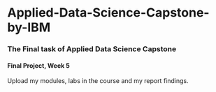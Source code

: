 # Applied-Data-Science-Capstone-by-IBM

### The Final task of Applied Data Science Capstone 

#### Final Project, Week 5
Upload my modules, labs in the course and my report findings.

